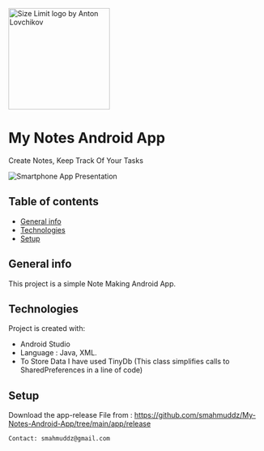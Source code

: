 <img src="https://user-images.githubusercontent.com/85384973/164878215-58e716d3-079b-4035-a9cc-cfd5bb7ae569.png" align="center"
     alt="Size Limit logo by Anton Lovchikov" width="200" height="200">
# My Notes Android App
Create Notes, Keep Track Of Your Tasks
     
     

![Smartphone App Presentation](https://user-images.githubusercontent.com/85384973/164878067-d7c7138f-2230-4b16-8ced-d6edc10b0651.png)



## Table of contents
* [General info](#general-info)
* [Technologies](#technologies)
* [Setup](#setup)

## General info
This project is a simple Note Making Android App.
	
## Technologies
Project is created with:
* Android Studio 
* Language : Java, XML.
* To Store Data I have used TinyDb (This class simplifies calls to SharedPreferences in a line of code)
	
## Setup
Download the app-release File from : https://github.com/smahmuddz/My-Notes-Android-App/tree/main/app/release

```
Contact: smahmuddz@gmail.com
```
